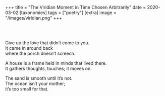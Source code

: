 +++
title = "The Viridian Moment in Time Chosen Arbitrarily"
date = 2020-03-02
[taxonomies]
tags = ["poetry"]
[extra]
image = "/images/viridian.png"
+++

<br><br>

Give up the love that didn’t come to you.  
It came in around back  
where the porch doesn’t screech.

A house is a frame held in minds that lived there.  
It gathers thoughts, touches; it moves on.  

The sand is smooth until it’s not.  
The ocean isn’t your mother;  
it’s too small for that.
